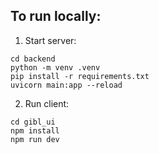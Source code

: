 ## To run locally:

1. Start server:
```
cd backend
python -m venv .venv
pip install -r requirements.txt
uvicorn main:app --reload
```

2. Run client:
```
cd gibl_ui
npm install
npm run dev
```